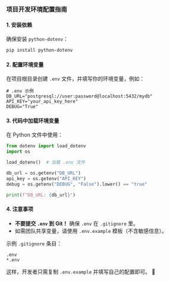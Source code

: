 ### **项目开发环境配置指南**  

#### **1. 安装依赖**  
确保安装 `python-dotenv`：  
```bash
pip install python-dotenv
```

#### **2. 配置环境变量**  
在项目根目录创建 `.env` 文件，并填写你的环境变量，例如：  
```env
# .env 示例
DB_URL="postgresql://user:password@localhost:5432/mydb"
API_KEY="your_api_key_here"
DEBUG="True"
```

#### **3. 代码中加载环境变量**  
在 Python 文件中使用：  
```python
from dotenv import load_dotenv
import os

load_dotenv()  # 加载 .env 文件

db_url = os.getenv("DB_URL")
api_key = os.getenv("API_KEY")
debug = os.getenv("DEBUG", "False").lower() == "true"

print(f"DB_URL: {db_url}")
```

#### **4. 注意事项**  
- **不要提交 `.env` 到 Git！** 确保 `.env` 在 `.gitignore` 里。  
- 如需团队共享变量，请使用 `.env.example` 模板（不含敏感信息）。  

示例 `.gitignore` 条目：  
```
.env
*.env
```  

这样，开发者只需复制 `.env.example` 并填写自己的配置即可。 🚀